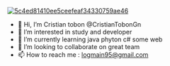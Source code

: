 
<a href="https://imgbb.com/"><img src="https://i.ibb.co/tHDDQss/5c4ed81410ee5ceefeaf34330759ae46.png" alt="5c4ed81410ee5ceefeaf34330759ae46" border="0"></a>

- 👋 Hi, I’m Cristian tobon @CristianTobonGn
- 👀 I’m interested in study and developer
- 🌱 I’m currently learning java phyton c# some web
- 💞️ I’m looking to collaborate on great team
- 📫 How to reach me : logmain95@gmail.com 

<!---
CristianTobonGn/CristianTobonGn is a ✨ special ✨ repository because its `README.md` (this file) appears on your GitHub profile.
You can click the Preview link to take a look at your changes.
--->
